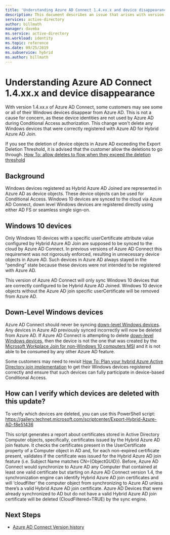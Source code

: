 ```yaml
---
title: 'Understanding Azure AD Connect 1.4.xx.x and device disappearance | Microsoft Docs'
description: This document describes an issue that arises with version 1.4.xx.x of Azure AD Connect
services: active-directory
author: billmath
manager: daveba
ms.service: active-directory
ms.workload: identity
ms.topic: reference
ms.date: 09/25/2019
ms.subservice: hybrid
ms.author: billmath
---
```


# Understanding Azure AD Connect 1.4.xx.x and device disappearance
With version 1.4.xx.x of Azure AD Connect, some customers may see some or all of their Windows devices disappear from Azure AD. This is not a cause for concern, as these device identities are not used by Azure AD during Conditional Access authorization. This change won't delete any Windows devices that were correctly registered with Azure AD for Hybrid Azure AD Join.

If you see the deletion of device objects in Azure AD exceeding the Export Deletion Threshold, it is advised that the customer allow the deletions to go through. [How To: allow deletes to flow when they exceed the deletion threshold](how-to-connect-sync-feature-prevent-accidental-deletes.md)

## Background
Windows devices registered as Hybrid Azure AD Joined are represented in Azure AD as device objects. These device objects can be used for Conditional Access. Windows 10 devices are synced to the cloud via Azure AD Connect, down level Windows devices are registered directly using either AD FS or seamless single sign-on.

## Windows 10 devices
Only Windows 10 devices with a specific userCertificate attribute value configured by Hybrid Azure AD Join are supposed to be synced to the cloud by Azure AD Connect. In previous versions of Azure AD Connect this requirement was not rigorously enforced, resulting in unnecessary device objects in Azure AD. Such devices in Azure AD always stayed in the “pending” state because these devices were not intended to be registered with Azure AD. 

This version of Azure AD Connect will only sync Windows 10 devices that are correctly configured to be Hybrid Azure AD Joined. Windows 10 device objects without the Azure AD join specific userCertificate will be removed from Azure AD.

## Down-Level Windows devices
Azure AD Connect should never be syncing [down-level Windows devices](../devices/hybrid-azuread-join-plan.md#windows-down-level-devices). Any devices in Azure AD previously synced incorrectly will now be deleted from Azure AD. If Azure AD Connect is attempting to delete [down-level Windows devices](../devices/hybrid-azuread-join-plan.md#windows-down-level-devices), then the device is not the one that was created by the [Microsoft Workplace Join for non-Windows 10 computers MSI](https://www.microsoft.com/download/details.aspx?id=53554) and it is not able to be consumed by any other Azure AD feature.

Some customers may need to revisit [How To: Plan your hybrid Azure Active Directory join implementation](../devices/hybrid-azuread-join-plan.md) to get their Windows devices registered correctly and ensure that such devices can fully participate in device-based Conditional Access. 

## How can I verify which devices are deleted with this update?

To verify which devices are deleted, you can use this PowerShell script: https://gallery.technet.microsoft.com/scriptcenter/Export-Hybrid-Azure-AD-f8e51436

This script generates a report about certificates stored in Active Directory Computer objects, specifically, certificates issued by the Hybrid Azure AD join feature.
It checks the certificates present in the UserCertificate property of a Computer object in AD and, for each non-expired certificate present, validates if the certificate was issued for the Hybrid Azure AD join feature (i.e. Subject Name matches CN={ObjectGUID}).
Before, Azure AD Connect would synchronize to Azure AD any Computer that contained at least one valid certificate but starting on Azure AD Connect version 1.4, the synchronization engine can identify  Hybrid Azure AD join certificates and will ‘cloudfilter’ the computer object from synchronizing to Azure AD unless there’s a valid Hybrid Azure AD join certificate.
Azure AD Devices that were already synchronized to AD but do not have a valid Hybrid Azure AD join certificate will be deleted (CloudFiltered=TRUE) by the sync engine.

## Next Steps
- [Azure AD Connect Version history](reference-connect-version-history.md)
